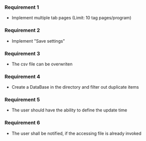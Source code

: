 ### Requirement 1
* Implement multiple tab pages (Limit: 10 tag pages/program)

### Requirement 2
* Implement "Save settings"

### Requirement 3
* The csv file can be overwriten

### Requirement 4
* Create a DataBase in the directory and filter out duplicate items

### Requirement 5
* The user should have the ability to define the update time

### Requirement 6 
* The user shall be notified, if the accessing file is already invoked